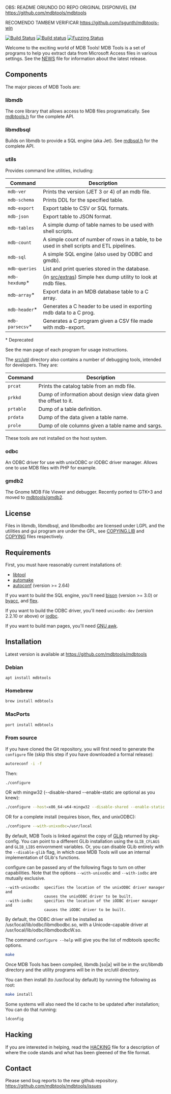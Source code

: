 OBS: README ORIUNDO DO REPO ORIGINAL DISPONIVEL EM https://github.com/mdbtools/mdbtools

RECOMENDO TAMBEM VERIFICAR https://github.com/lsgunth/mdbtools-win


[![Build Status](https://github.com/mdbtools/mdbtools/workflows/build/badge.svg)](https://github.com/mdbtools/mdbtools/actions)
[![Build status](https://ci.appveyor.com/api/projects/status/22wwy5d0rrmk6e3c/branch/dev?svg=true)](https://ci.appveyor.com/project/evanmiller/mdbtools/branch/dev)
[![Fuzzing Status](https://oss-fuzz-build-logs.storage.googleapis.com/badges/mdbtools.svg)](https://bugs.chromium.org/p/oss-fuzz/issues/list?sort=-opened&can=1&q=proj:mdbtools)

Welcome to the exciting world of MDB Tools! MDB Tools is a set of programs to
help you extract data from Microsoft Access files in various settings. See the
[NEWS](./NEWS) file for information about the latest release.

## Components

The major pieces of MDB Tools are:

### libmdb

The core library that allows access to MDB files programatically. See [mdbtools.h](./include/mdbtools.h.in) for the complete API.

### libmdbsql

Builds on libmdb to provide a SQL engine (aka Jet). See [mdbsql.h](./include/mdbsql.h) for the complete API.

### utils

Provides command line utilities, including:

| Command | Description |
| ------- | ----------- |
| `mdb-ver` | Prints the version (JET 3 or 4) of an mdb file. |
| `mdb-schema` | Prints DDL for the specified table. |
| `mdb-export` | Export table to CSV or SQL formats. |
| `mdb-json` | Export table to JSON format. |
| `mdb-tables` | A simple dump of table names to be used with shell scripts. |
| `mdb-count` | A simple count of number of rows in a table, to be used in shell scripts and ETL pipelines. |
| `mdb-sql` | A simple SQL engine (also used by ODBC and gmdb). |
| `mdb-queries` | List and print queries stored in the database. |
| `mdb-hexdump`\* | (in [src/extras](./src/extras)) Simple hex dump utility to look at mdb files. |
| `mdb-array`\* | Export data in an MDB database table to a C array. |
| `mdb-header`\* | Generates a C header to be used in exporting mdb data to a C prog. |
| `mdb-parsecsv`\* | Generates a C program given a CSV file made with mdb-export. |

\* Deprecated

See the man page of each program for usage instructions.

The [src/util](./src/util) directory also contains a number of debugging tools, intended for developers. They are:

| Command | Description |
| ------- | ----------- |
| `prcat` | Prints the catalog table from an mdb file. |
| `prkkd` | Dump of information about design view data given the offset to it. |
| `prtable` | Dump of a table definition. |
| `prdata` | Dump of the data given a table name. |
| `prole` | Dump of ole columns given a table name and sargs. |

These tools are not installed on the host system.

### odbc

An ODBC driver for use with unixODBC or iODBC driver manager. Allows one to use MDB files with PHP for example.

### gmdb2

The Gnome MDB File Viewer and debugger. Recently ported to GTK+3 and moved to [mdbtools/gmdb2](https://github.com/mdbtools/gmdb2).

## License

Files in libmdb, libmdbsql, and libmdbodbc are licensed under LGPL and the
utilities and gui program are under the GPL, see [COPYING.LIB](./COPYING.LIB)
and [COPYING](./COPYING) files respectively.


## Requirements

First, you must have reasonably current installations of:

* [libtool](https://www.gnu.org/software/libtool/)
* [automake](https://www.gnu.org/software/automake/)
* [autoconf](https://www.gnu.org/software/autoconf/) (version >= 2.64)

If you want to build the SQL engine, you'll need
[bison](https://www.gnu.org/software/bison/) (version >= 3.0) or
[byacc](https://invisible-island.net/byacc/byacc.html), and
[flex](https://github.com/westes/flex).

If you want to build the ODBC driver, you'll need `unixodbc-dev` (version
2.2.10 or above) or [iodbc](http://www.iodbc.org/dataspace/doc/iodbc/wiki/iodbcWiki/WelcomeVisitors).

If you want to build man pages, you'll need
[GNU awk](https://www.gnu.org/software/gawk/).


## Installation

Latest version is available at https://github.com/mdbtools/mdbtools

### Debian

```
apt install mdbtools
```

### Homebrew

```bash
brew install mdbtools
```

### MacPorts

```bash
port install mdbtools
```

### From source

If you have cloned the Git repository, you will first need to generate the
`configure` file (skip this step if you have downloaded a formal release):

```bash
autoreconf -i -f
```

Then:

```bash
./configure
```

OR with mingw32 (--disable-shared --enable-static are optional as you knew):

```bash
./configure --host=x86_64-w64-mingw32 --disable-shared --enable-static
```


OR for a complete install (requires bison, flex, and unixODBC):

```bash
./configure --with-unixodbc=/usr/local
```

By default, MDB Tools is linked against the copy of
[GLib](https://developer.gnome.org/glib/) returned by pkg-config. You can
point to a different GLib installation using the `GLIB_CFLAGS` and `GLIB_LIBS`
enivornment variables. Or, you can disable GLib entirely with the
`--disable-glib` flag, in which case MDB Tools will use an internal
implementation of GLib's functions.

configure can be passed any of the following flags to turn on other 
capabilities.  Note that the options `--with-unixodbc` and `--with-iodbc` are
mutually exclusive.

```
--with-unixodbc  specifies the location of the unixODBC driver manager and 
                 causes the unixODBC driver to be built.
--with-iodbc     specifies the location of the iODBC driver manager and 
                 causes the iODBC driver to be built.
```

By default, the ODBC driver will be installed as /usr/local/lib/odbc/libmdbodbc.so,
with a Unicode-capable driver at /usr/local/lib/odbc/libmdbodbcW.so.

The command `configure --help` will give you the list of mdbtools specific options.

```bash
make
```

Once MDB Tools has been compiled, libmdb.[so|a] will be in the src/libmdb 
directory and the utility programs will be in the src/util directory.

You can then install (to /usr/local by default) by running the following as root:

```bash
make install
```

Some systems will also need the ld cache to be updated after installation;
You can do that running:

```bash 
ldconfig
```

## Hacking

If you are interested in helping, read the [HACKING](./HACKING) file for a description of 
where the code stands and what has been gleened of the file format.

## Contact

Please send bug reports to the new github repository.
https://github.com/mdbtools/mdbtools/issues
